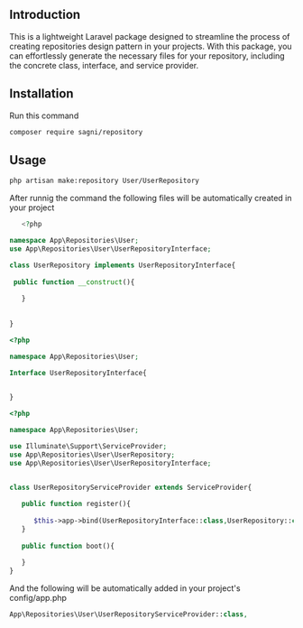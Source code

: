 Introduction
------------
This is a lightweight Laravel package designed to streamline the process of creating repositories design pattern in your projects. With this package, you can effortlessly generate the necessary files for your repository, including the concrete class, interface, and service provider.

Installation
------------
Run this command

```bash
composer require sagni/repository
```



Usage
----------------
```bash
php artisan make:repository User/UserRepository
```

After runnig the command the following files will be automatically created in your project 

```php
   <?php

namespace App\Repositories\User;
use App\Repositories\User\UserRepositoryInterface;

class UserRepository implements UserRepositoryInterface{
 
 public function __construct(){
     
   }
   
   
}
```

```php
<?php

namespace App\Repositories\User;

Interface UserRepositoryInterface{

  
}
```

```php
<?php

namespace App\Repositories\User;

use Illuminate\Support\ServiceProvider;
use App\Repositories\User\UserRepository;
use App\Repositories\User\UserRepositoryInterface;


class UserRepositoryServiceProvider extends ServiceProvider{
   
   public function register(){
   
      $this->app->bind(UserRepositoryInterface::class,UserRepository::class);
   }
   
   public function boot(){
   
   }
}
```
And the following will be automatically added in your project's config/app.php

```php
App\Repositories\User\UserRepositoryServiceProvider::class,
```
